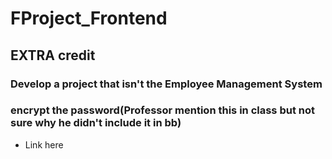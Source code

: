 # FProject_Frontend





## EXTRA credit
### Develop a project that isn't the Employee Management System
### encrypt the password(Professor mention this in class but not sure why he didn't include it in bb)
* Link here
